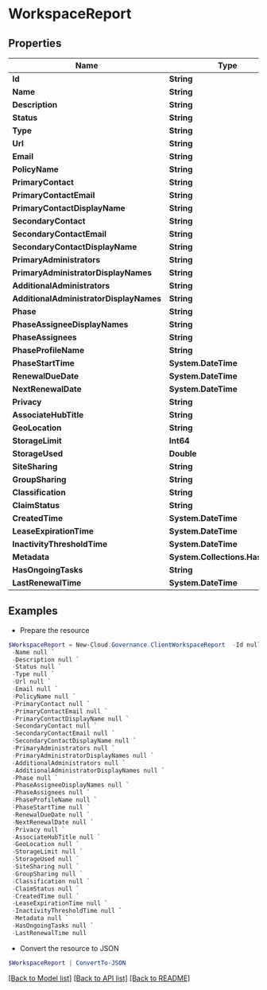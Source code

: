 # WorkspaceReport
## Properties

Name | Type | Description | Notes
------------ | ------------- | ------------- | -------------
**Id** | **String** |  | [optional] 
**Name** | **String** |  | [optional] 
**Description** | **String** |  | [optional] 
**Status** | **String** |  | [optional] 
**Type** | **String** |  | [optional] 
**Url** | **String** |  | [optional] 
**Email** | **String** |  | [optional] 
**PolicyName** | **String** |  | [optional] 
**PrimaryContact** | **String** |  | [optional] 
**PrimaryContactEmail** | **String** |  | [optional] 
**PrimaryContactDisplayName** | **String** |  | [optional] 
**SecondaryContact** | **String** |  | [optional] 
**SecondaryContactEmail** | **String** |  | [optional] 
**SecondaryContactDisplayName** | **String** |  | [optional] 
**PrimaryAdministrators** | **String** |  | [optional] 
**PrimaryAdministratorDisplayNames** | **String** |  | [optional] 
**AdditionalAdministrators** | **String** |  | [optional] 
**AdditionalAdministratorDisplayNames** | **String** |  | [optional] 
**Phase** | **String** |  | [optional] 
**PhaseAssigneeDisplayNames** | **String** |  | [optional] 
**PhaseAssignees** | **String** |  | [optional] 
**PhaseProfileName** | **String** |  | [optional] 
**PhaseStartTime** | **System.DateTime** |  | [optional] 
**RenewalDueDate** | **System.DateTime** |  | [optional] 
**NextRenewalDate** | **System.DateTime** |  | [optional] 
**Privacy** | **String** |  | [optional] 
**AssociateHubTitle** | **String** |  | [optional] 
**GeoLocation** | **String** |  | [optional] 
**StorageLimit** | **Int64** |  | [optional] 
**StorageUsed** | **Double** |  | [optional] 
**SiteSharing** | **String** |  | [optional] 
**GroupSharing** | **String** |  | [optional] 
**Classification** | **String** |  | [optional] 
**ClaimStatus** | **String** |  | [optional] 
**CreatedTime** | **System.DateTime** |  | [optional] 
**LeaseExpirationTime** | **System.DateTime** |  | [optional] 
**InactivityThresholdTime** | **System.DateTime** |  | [optional] 
**Metadata** | **System.Collections.Hashtable** |  | [optional] 
**HasOngoingTasks** | **String** |  | [optional] 
**LastRenewalTime** | **System.DateTime** |  | [optional] 

## Examples

- Prepare the resource
```powershell
$WorkspaceReport = New-Cloud.Governance.ClientWorkspaceReport  -Id null `
 -Name null `
 -Description null `
 -Status null `
 -Type null `
 -Url null `
 -Email null `
 -PolicyName null `
 -PrimaryContact null `
 -PrimaryContactEmail null `
 -PrimaryContactDisplayName null `
 -SecondaryContact null `
 -SecondaryContactEmail null `
 -SecondaryContactDisplayName null `
 -PrimaryAdministrators null `
 -PrimaryAdministratorDisplayNames null `
 -AdditionalAdministrators null `
 -AdditionalAdministratorDisplayNames null `
 -Phase null `
 -PhaseAssigneeDisplayNames null `
 -PhaseAssignees null `
 -PhaseProfileName null `
 -PhaseStartTime null `
 -RenewalDueDate null `
 -NextRenewalDate null `
 -Privacy null `
 -AssociateHubTitle null `
 -GeoLocation null `
 -StorageLimit null `
 -StorageUsed null `
 -SiteSharing null `
 -GroupSharing null `
 -Classification null `
 -ClaimStatus null `
 -CreatedTime null `
 -LeaseExpirationTime null `
 -InactivityThresholdTime null `
 -Metadata null `
 -HasOngoingTasks null `
 -LastRenewalTime null
```

- Convert the resource to JSON
```powershell
$WorkspaceReport | ConvertTo-JSON
```

[[Back to Model list]](../README.md#documentation-for-models) [[Back to API list]](../README.md#documentation-for-api-endpoints) [[Back to README]](../README.md)

